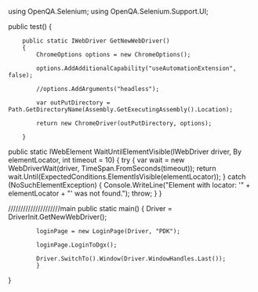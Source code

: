  using OpenQA.Selenium;
using OpenQA.Selenium.Support.UI;

public test()
{

        public static IWebDriver GetNewWebDriver()
        {
            ChromeOptions options = new ChromeOptions();

            options.AddAdditionalCapability("useAutomationExtension", false);
            
            //options.AddArguments("headless");

            var outPutDirectory = Path.GetDirectoryName(Assembly.GetExecutingAssembly().Location);

            return new ChromeDriver(outPutDirectory, options);
            
        }



   public static IWebElement WaitUntilElementVisible(IWebDriver driver, By elementLocator, int timeout = 10)
        {
            try
            {
                var wait = new WebDriverWait(driver, TimeSpan.FromSeconds(timeout));
                return wait.Until(ExpectedConditions.ElementIsVisible(elementLocator));
            }
            catch (NoSuchElementException)
            {
                Console.WriteLine("Element with locator: '" + elementLocator + "' was not found.");
                throw;
            }
        }





    
/////////////////////main
public static main()
             {
            Driver = DriverInit.GetNewWebDriver();

            loginPage = new LoginPage(Driver, "PDK");

            loginPage.LoginToDgx();

            Driver.SwitchTo().Window(Driver.WindowHandles.Last());
            }

}
